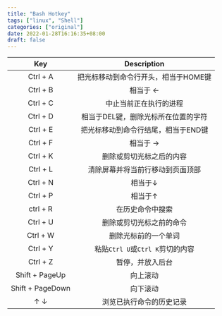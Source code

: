 ```yaml
---
title: "Bash Hotkey"
tags: ["linux", "Shell"]
categories: ["original"]
date: 2022-01-28T16:16:35+08:00
draft: false
---
```


|       Key        |             Description              |
| :--------------: | :----------------------------------: |
|     Ctrl + A     | 把光标移动到命令行开头，相当于HOME键 |
|     Ctrl + B     |               相当于 ←               |
|     Ctrl + C     |        中止当前正在执行的进程        |
|     Ctrl + D     | 相当于DEL键，删除光标所在位置的字符  |
|     Ctrl + E     | 把光标移动到命令行结尾，相当于END键  |
|     Ctrl + F     |               相当于 →               |
|     Ctrl + K     |       删除或剪切光标之后的内容       |
|     Ctrl + L     |   清除屏幕并将当前行移动到页面顶部   |
|     Ctrl + N     |               相当于↓                |
|     Ctrl + P     |               相当于↑                |
|     ctrl + R     |           在历史命令中搜索           |
|     Ctrl + U     |       删除或剪切光标之前的命令       |
|     Ctrl + W     |         删除光标前的一个单词         |
|     Ctrl + Y     |   粘贴`Ctrl U`或`Ctrl K`剪切的内容   |
|     Ctrl + Z     |           暂停，并放入后台           |
|  Shift + PageUp  |               向上滚动               |
| Shift + PageDown |               向下滚动               |
|       ↑ ↓        |       浏览已执行命令的历史记录       |
